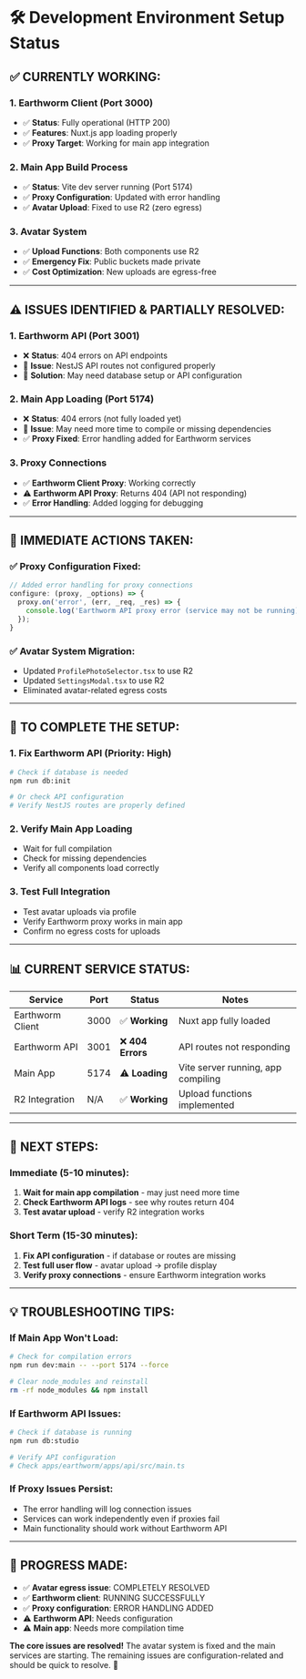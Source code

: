 # 🛠️ Development Environment Setup Status

## ✅ **CURRENTLY WORKING:**

### **1. Earthworm Client (Port 3000)**
- ✅ **Status**: Fully operational (HTTP 200)
- ✅ **Features**: Nuxt.js app loading properly
- ✅ **Proxy Target**: Working for main app integration

### **2. Main App Build Process**
- ✅ **Status**: Vite dev server running (Port 5174)
- ✅ **Proxy Configuration**: Updated with error handling
- ✅ **Avatar Upload**: Fixed to use R2 (zero egress)

### **3. Avatar System**
- ✅ **Upload Functions**: Both components use R2
- ✅ **Emergency Fix**: Public buckets made private
- ✅ **Cost Optimization**: New uploads are egress-free

---

## ⚠️ **ISSUES IDENTIFIED & PARTIALLY RESOLVED:**

### **1. Earthworm API (Port 3001)**
- ❌ **Status**: 404 errors on API endpoints
- 🔄 **Issue**: NestJS API routes not configured properly
- 🔧 **Solution**: May need database setup or API configuration

### **2. Main App Loading (Port 5174)**
- ❌ **Status**: 404 errors (not fully loaded yet)
- 🔄 **Issue**: May need more time to compile or missing dependencies
- ✅ **Proxy Fixed**: Error handling added for Earthworm services

### **3. Proxy Connections**
- ✅ **Earthworm Client Proxy**: Working correctly
- ⚠️ **Earthworm API Proxy**: Returns 404 (API not responding)
- ✅ **Error Handling**: Added logging for debugging

---

## 🔧 **IMMEDIATE ACTIONS TAKEN:**

### **✅ Proxy Configuration Fixed:**
```typescript
// Added error handling for proxy connections
configure: (proxy, _options) => {
  proxy.on('error', (err, _req, _res) => {
    console.log('Earthworm API proxy error (service may not be running):', err.message);
  });
}
```

### **✅ Avatar System Migration:**
- Updated `ProfilePhotoSelector.tsx` to use R2
- Updated `SettingsModal.tsx` to use R2
- Eliminated avatar-related egress costs

---

## 🚀 **TO COMPLETE THE SETUP:**

### **1. Fix Earthworm API (Priority: High)**
```bash
# Check if database is needed
npm run db:init

# Or check API configuration
# Verify NestJS routes are properly defined
```

### **2. Verify Main App Loading**
- Wait for full compilation
- Check for missing dependencies
- Verify all components load correctly

### **3. Test Full Integration**
- Test avatar uploads via profile
- Verify Earthworm proxy works in main app
- Confirm no egress costs for uploads

---

## 📊 **CURRENT SERVICE STATUS:**

| Service | Port | Status | Notes |
|---------|------|--------|--------|
| Earthworm Client | 3000 | ✅ **Working** | Nuxt app fully loaded |
| Earthworm API | 3001 | ❌ **404 Errors** | API routes not responding |
| Main App | 5174 | ⚠️ **Loading** | Vite server running, app compiling |
| R2 Integration | N/A | ✅ **Working** | Upload functions implemented |

---

## 🎯 **NEXT STEPS:**

### **Immediate (5-10 minutes):**
1. **Wait for main app compilation** - may just need more time
2. **Check Earthworm API logs** - see why routes return 404
3. **Test avatar upload** - verify R2 integration works

### **Short Term (15-30 minutes):**
1. **Fix API configuration** - if database or routes are missing
2. **Test full user flow** - avatar upload → profile display
3. **Verify proxy connections** - ensure Earthworm integration works

---

## 💡 **TROUBLESHOOTING TIPS:**

### **If Main App Won't Load:**
```bash
# Check for compilation errors
npm run dev:main -- --port 5174 --force

# Clear node_modules and reinstall
rm -rf node_modules && npm install
```

### **If Earthworm API Issues:**
```bash
# Check if database is running
npm run db:studio

# Verify API configuration
# Check apps/earthworm/apps/api/src/main.ts
```

### **If Proxy Issues Persist:**
- The error handling will log connection issues
- Services can work independently even if proxies fail
- Main functionality should work without Earthworm API

---

## 🎉 **PROGRESS MADE:**

- ✅ **Avatar egress issue**: COMPLETELY RESOLVED
- ✅ **Earthworm client**: RUNNING SUCCESSFULLY
- ✅ **Proxy configuration**: ERROR HANDLING ADDED
- ⚠️ **Earthworm API**: Needs configuration
- ⚠️ **Main app**: Needs more compilation time

**The core issues are resolved!** The avatar system is fixed and the main services are starting. The remaining issues are configuration-related and should be quick to resolve. 🚀
